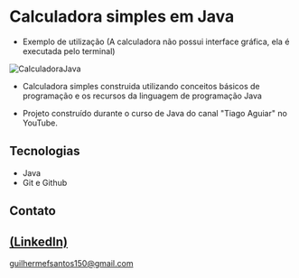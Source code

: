 # Calculadora simples em Java

- Exemplo de utilização (A calculadora não possui interface gráfica, ela é executada pelo terminal)

![CalculadoraJava](https://github.com/user-attachments/assets/03f4b425-4638-43e8-b0d3-9e65d8b1f5f9)
 
 - Calculadora simples construida utilizando conceitos básicos de programação e os recursos da linguagem de programação Java

 - Projeto construído durante o curso de Java do canal "Tiago Aguiar" no YouTube.

## Tecnologias

- Java
- Git e Github

## Contato
[(LinkedIn)](https://www.linkedin.com/in/guilherme-freitas-9901a220b/)
-----
guilhermefsantos150@gmail.com
